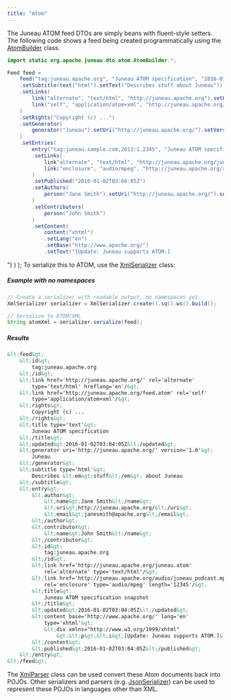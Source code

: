 ```yaml
---
title: "Atom"
---
```


The Juneau ATOM feed DTOs are simply beans with fluent-style setters.
The following code shows a feed being created programmatically using the
[AtomBuilder](../apidocs/org/apache/juneau/dto/atom/AtomBuilder.html) class.
```java
import static org.apache.juneau.dto.atom.AtomBuilder.*;

Feed feed =
    feed("tag:juneau.apache.org", "Juneau ATOM specification", "2016-01-02T03:04:05Z")
    .setSubtitle(text("html").setText("Describes stuff about Juneau"))
    .setLinks(
        link("alternate", "text/html", "http://juneau.apache.org").setHreflang("en"),
        link("self", "application/atom+xml", "http://juneau.apache.org/feed.atom")
    )
    .setRights("Copyright (c) ...")
    .setGenerator(
        generator("Juneau").setUri("http://juneau.apache.org/").setVersion("1.0")
    )
    .setEntries(
        entry("tag:juneau.sample.com,2013:1.2345", "Juneau ATOM specification snapshot", "2016-01-02T03:04:05Z")
        .setLinks(
            link"alternate", "text/html", "http://juneau.apache.org/juneau.atom"),
            link("enclosure", "audio/mpeg", "http://juneau.apache.org/audio/juneau_podcast.mp3").setLength(1337)
        )
        .setPublished("2016-01-02T03:04:05Z")
        .setAuthors(
            person("Jane Smith").setUri("http://juneau.apache.org/").setEmail("janesmith@apache.org")
        )
        .setContributors(
            person("John Smith")
        )
        .setContent(
            content("xhtml")
            .setLang("en")
            .setBase("http://www.apache.org/")
            .setText("[Update: Juneau supports ATOM.]
```
")
)
);
To serialize this to ATOM, use the [XmlSerializer](../apidocs/org/apache/juneau/xml/XmlSerializer.html) class:
##### Example with no namespaces
```java
// Create a serializer with readable output, no namespaces yet.
XmlSerializer serializer = XmlSerializer.create().sq().ws().build();

// Serialize to ATOM/XML
String atomXml = serializer.serialize(feed);
```
##### Results
```xml
&lt;feed&gt;
    &lt;id&gt;
        tag:juneau.apache.org
    &lt;/id&gt;
    &lt;link href='http://juneau.apache.org/' rel='alternate'
        type='text/html' hreflang='en'/&gt;
    &lt;link href='http://juneau.apache.org/feed.atom' rel='self'
        type='application/atom+xml'/&gt;
    &lt;rights&gt;
        Copyright (c) ...
    &lt;/rights&gt;
    &lt;title type='text'&gt;
        Juneau ATOM specification
    &lt;/title&gt;
    &lt;updated&gt;2016-01-02T03:04:05Z&lt;/updated&gt;
    &lt;generator uri='http://juneau.apache.org/' version='1.0'&gt;
        Juneau
    &lt;/generator&gt;
    &lt;subtitle type='html'&gt;
        Describes &lt;em&gt;stuff&lt;/em&gt; about Juneau
    &lt;/subtitle&gt;
    &lt;entry&gt;
        &lt;author&gt;
            &lt;name&gt;Jane Smith&lt;/name&gt;
            &lt;uri&gt;http://juneau.apache.org/&lt;/uri&gt;
            &lt;email&gt;janesmith@apache.org&lt;/email&gt;
        &lt;/author&gt;
        &lt;contributor&gt;
            &lt;name&gt;John Smith&lt;/name&gt;
        &lt;/contributor&gt;
        &lt;id&gt;
            tag:juneau.apache.org
        &lt;/id&gt;
        &lt;link href='http://juneau.apache.org/juneau.atom'
            rel='alternate' type='text/html'/&gt;
        &lt;link href='http://juneau.apache.org/audio/juneau_podcast.mp3'
            rel='enclosure' type='audio/mpeg' length='12345'/&gt;
        &lt;title&gt;
            Juneau ATOM specification snapshot
        &lt;/title&gt;
        &lt;updated&gt;2016-01-02T03:04:05Z&lt;/updated&gt;
        &lt;content base='http://www.apache.org/' lang='en'
            type='xhtml'&gt;
            &lt;div xmlns="http://www.w3.org/1999/xhtml"
                &gt;&lt;p&gt;&lt;i&gt;[Update: Juneau supports ATOM.]&lt;/i&gt;&lt;/p&gt;&lt;/div&gt;
        &lt;/content&gt;
        &lt;published&gt;2016-01-02T03:04:05Z&lt;/published&gt;
    &lt;/entry&gt;
&lt;/feed&gt;
```
The [XmlParser](../apidocs/org/apache/juneau/xml/XmlParser.html) class can be used convert these Atom documents back into POJOs.
Other serializers and parsers (e.g. [JsonSerializer](../apidocs/org/apache/juneau/json/JsonSerializer.html)) can be used to
represent these POJOs in languages other than XML.